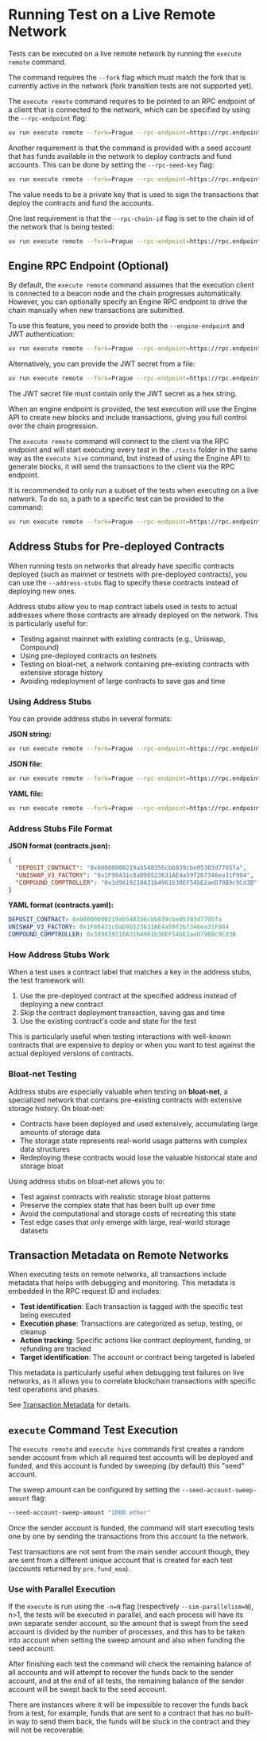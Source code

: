 # Running Test on a Live Remote Network

Tests can be executed on a live remote network by running the `execute remote` command.

The command requires the `--fork` flag which must match the fork that is currently active in the network (fork transition tests are not supported yet).

The `execute remote` command requires to be pointed to an RPC endpoint of a client that is connected to the network, which can be specified by using the `--rpc-endpoint` flag:

```bash
uv run execute remote --fork=Prague --rpc-endpoint=https://rpc.endpoint.io
```

Another requirement is that the command is provided with a seed account that has funds available in the network to deploy contracts and fund accounts. This can be done by setting the `--rpc-seed-key` flag:

```bash
uv run execute remote --fork=Prague --rpc-endpoint=https://rpc.endpoint.io --rpc-seed-key 0x000102030405060708090a0b0c0d0e0f101112131415161718191a1b1c1d1e1f
```

The value needs to be a private key that is used to sign the transactions that deploy the contracts and fund the accounts.

One last requirement is that the `--rpc-chain-id` flag is set to the chain id of the network that is being tested:

```bash
uv run execute remote --fork=Prague --rpc-endpoint=https://rpc.endpoint.io --rpc-seed-key 0x000102030405060708090a0b0c0d0e0f101112131415161718191a1b1c1d1e1f --rpc-chain-id 12345
```

## Engine RPC Endpoint (Optional)

By default, the `execute remote` command assumes that the execution client is connected to a beacon node and the chain progresses automatically. However, you can optionally specify an Engine RPC endpoint to drive the chain manually when new transactions are submitted.

To use this feature, you need to provide both the `--engine-endpoint` and JWT authentication:

```bash
uv run execute remote --fork=Prague --rpc-endpoint=https://rpc.endpoint.io --rpc-seed-key 0x000102030405060708090a0b0c0d0e0f101112131415161718191a1b1c1d1e1f --rpc-chain-id 12345 --engine-endpoint=https://engine.endpoint.io --engine-jwt-secret "your-jwt-secret-here"
```

Alternatively, you can provide the JWT secret from a file:

```bash
uv run execute remote --fork=Prague --rpc-endpoint=https://rpc.endpoint.io --rpc-seed-key 0x000102030405060708090a0b0c0d0e0f101112131415161718191a1b1c1d1e1f --rpc-chain-id 12345 --engine-endpoint=https://engine.endpoint.io --engine-jwt-secret-file /path/to/jwt-secret.txt
```

The JWT secret file must contain only the JWT secret as a hex string.

When an engine endpoint is provided, the test execution will use the Engine API to create new blocks and include transactions, giving you full control over the chain progression.

The `execute remote` command will connect to the client via the RPC endpoint and will start executing every test in the `./tests` folder in the same way as the `execute hive` command, but instead of using the Engine API to generate blocks, it will send the transactions to the client via the RPC endpoint.

It is recommended to only run a subset of the tests when executing on a live network. To do so, a path to a specific test can be provided to the command:

```bash
uv run execute remote --fork=Prague --rpc-endpoint=https://rpc.endpoint.io --rpc-seed-key 0x000102030405060708090a0b0c0d0e0f101112131415161718191a1b1c1d1e1f --rpc-chain-id 12345 ./tests/prague/eip7702_set_code_tx/test_set_code_txs.py::test_set_code_to_sstore
```

## Address Stubs for Pre-deployed Contracts

When running tests on networks that already have specific contracts deployed (such as mainnet or testnets with pre-deployed contracts), you can use the `--address-stubs` flag to specify these contracts instead of deploying new ones.

Address stubs allow you to map contract labels used in tests to actual addresses where those contracts are already deployed on the network. This is particularly useful for:

- Testing against mainnet with existing contracts (e.g., Uniswap, Compound)
- Using pre-deployed contracts on testnets
- Testing on bloat-net, a network containing pre-existing contracts with extensive storage history
- Avoiding redeployment of large contracts to save gas and time

### Using Address Stubs

You can provide address stubs in several formats:

**JSON string:**

```bash
uv run execute remote --fork=Prague --rpc-endpoint=https://rpc.endpoint.io --rpc-seed-key 0x000102030405060708090a0b0c0d0e0f101112131415161718191a1b1c1d1e1f --rpc-chain-id 12345 --address-stubs '{"DEPOSIT_CONTRACT": "0x00000000219ab540356cbb839cbe05303d7705fa", "UNISWAP_V3_FACTORY": "0x1F98431c8aD98523631AE4a59f267346ea31F984"}'
```

**JSON file:**

```bash
uv run execute remote --fork=Prague --rpc-endpoint=https://rpc.endpoint.io --rpc-seed-key 0x000102030405060708090a0b0c0d0e0f101112131415161718191a1b1c1d1e1f --rpc-chain-id 12345 --address-stubs ./contracts.json
```

**YAML file:**

```bash
uv run execute remote --fork=Prague --rpc-endpoint=https://rpc.endpoint.io --rpc-seed-key 0x000102030405060708090a0b0c0d0e0f101112131415161718191a1b1c1d1e1f --rpc-chain-id 12345 --address-stubs ./contracts.yaml
```

### Address Stubs File Format

**JSON format (contracts.json):**

```json
{
  "DEPOSIT_CONTRACT": "0x00000000219ab540356cbb839cbe05303d7705fa",
  "UNISWAP_V3_FACTORY": "0x1F98431c8aD98523631AE4a59f267346ea31F984",
  "COMPOUND_COMPTROLLER": "0x3d9819210A31b4961b30EF54bE2aeD79B9c9Cd3B"
}
```

**YAML format (contracts.yaml):**

```yaml
DEPOSIT_CONTRACT: 0x00000000219ab540356cbb839cbe05303d7705fa
UNISWAP_V3_FACTORY: 0x1F98431c8aD98523631AE4a59f267346ea31F984
COMPOUND_COMPTROLLER: 0x3d9819210A31b4961b30EF54bE2aeD79B9c9Cd3B
```

### How Address Stubs Work

When a test uses a contract label that matches a key in the address stubs, the test framework will:

1. Use the pre-deployed contract at the specified address instead of deploying a new contract
2. Skip the contract deployment transaction, saving gas and time
3. Use the existing contract's code and state for the test

This is particularly useful when testing interactions with well-known contracts that are expensive to deploy or when you want to test against the actual deployed versions of contracts.

### Bloat-net Testing

Address stubs are especially valuable when testing on **bloat-net**, a specialized network that contains pre-existing contracts with extensive storage history. On bloat-net:

- Contracts have been deployed and used extensively, accumulating large amounts of storage data
- The storage state represents real-world usage patterns with complex data structures
- Redeploying these contracts would lose the valuable historical state and storage bloat

Using address stubs on bloat-net allows you to:

- Test against contracts with realistic storage bloat patterns
- Preserve the complex state that has been built up over time
- Avoid the computational and storage costs of recreating this state
- Test edge cases that only emerge with large, real-world storage datasets

## Transaction Metadata on Remote Networks

When executing tests on remote networks, all transactions include metadata that helps with debugging and monitoring. This metadata is embedded in the RPC request ID and includes:

- **Test identification**: Each transaction is tagged with the specific test being executed
- **Execution phase**: Transactions are categorized as setup, testing, or cleanup
- **Action tracking**: Specific actions like contract deployment, funding, or refunding are tracked
- **Target identification**: The account or contract being targeted is labeled

This metadata is particularly useful when debugging test failures on live networks, as it allows you to correlate blockchain transactions with specific test operations and phases.

See [Transaction Metadata](./transaction_metadata.md) for details.

## `execute` Command Test Execution

The `execute remote` and `execute hive` commands first creates a random sender account from which all required test accounts will be deployed and funded, and this account is funded by sweeping (by default) this "seed" account.

The sweep amount can be configured by setting the `--seed-account-sweep-amount` flag:

```bash
--seed-account-sweep-amount "1000 ether"
```

Once the sender account is funded, the command will start executing tests one by one by sending the transactions from this account to the network.

Test transactions are not sent from the main sender account though, they are sent from a different unique account that is created for each test (accounts returned by `pre.fund_eoa`).

### Use with Parallel Execution

If the `execute` is run using the `-n=N` flag (respectively `--sim-parallelism=N`), n>1, the tests will be executed in parallel, and each process will have its own separate sender account, so the amount that is swept from the seed account is divided by the number of processes, and this has to be taken into account when setting the sweep amount and also when funding the seed account.

After finishing each test the command will check the remaining balance of all accounts and will attempt to recover the funds back to the sender account, and at the end of all tests, the remaining balance of the sender account will be swept back to the seed account.

There are instances where it will be impossible to recover the funds back from a test, for example, funds that are sent to a contract that has no built-in way to send them back, the funds will be stuck in the contract and they will not be recoverable.
